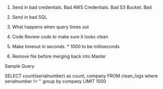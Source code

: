 
1. Send in bad credentials.  Bad AWS Credentials.  Bad S3 Bucket.  Bad 
2. Send in bad SQL
3. What happens when query times out
4. Code Review code to make sure it looks clean
5.  Make timeout in seconds.  * 1000 to be milliseconds

20. Remove file before merging back into Master

Sample Query

SELECT count(serialnumber) as count, company FROM clean_logs where serialnumber != '' group by company  LIMIT 1000